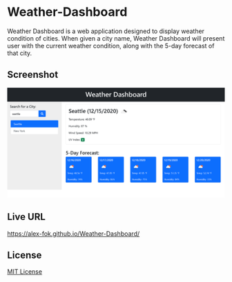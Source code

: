 # Weather-Dashboard
Weather Dashboard is a web application designed to display weather condition of cities. When given a city name, Weather Dashboard will present user with the current weather condition, along with the 5-day forecast of that city.

## Screenshot
![Main Page](./screenshots/weather_dashboard.png)

## Live URL
https://alex-fok.github.io/Weather-Dashboard/

## License
[MIT License](./LICENSE)
